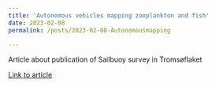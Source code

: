 ```yaml
---
title: 'Autonomous vehicles mapping zooplankton and fish'
date: 2023-02-08
permalink: /posts/2023-02-08-Autonomousmapping

---
```


Article about publication of Sailbuoy survey in Tromsøflaket

[Link to article](https://www.mynewsdesk.com/no/akvaplan-niva/news/autonomous-vehicles-mapping-zooplankton-and-fish-458091)
